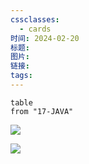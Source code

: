 ```yaml
---
cssclasses:
  - cards
时间: 2024-02-20
标题: 
图片: 
链接: 
tags:
---
```


```dataview
table
from "17-JAVA"
```

![](Pasted%20image%2020240503133828.png)

![](Pasted%20image%2020240503134839.png)